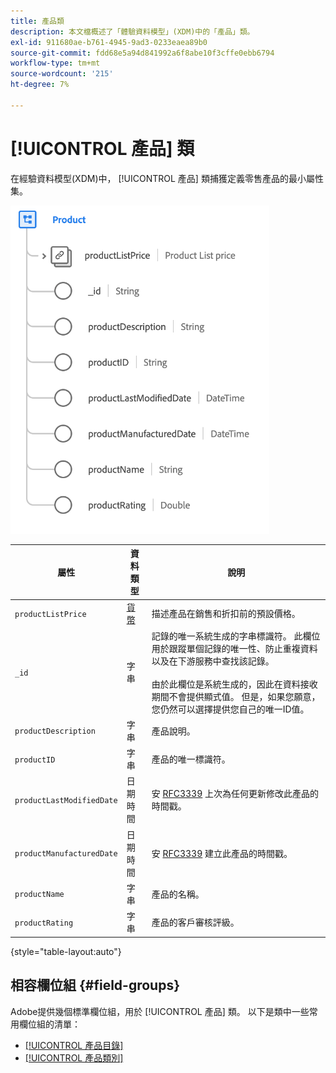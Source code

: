 ```yaml
---
title: 產品類
description: 本文檔概述了「體驗資料模型」(XDM)中的「產品」類。
exl-id: 911680ae-b761-4945-9ad3-0233eaea89b0
source-git-commit: fdd68e5a94d841992a6f8abe10f3cffe0ebb6794
workflow-type: tm+mt
source-wordcount: '215'
ht-degree: 7%

---
```


# [!UICONTROL 產品] 類

在經驗資料模型(XDM)中， [!UICONTROL 產品] 類捕獲定義零售產品的最小屬性集。

![](../images/classes/product.png)

| 屬性 | 資料類型 | 說明 |
| --- | --- | --- |
| `productListPrice` | [貨幣](../data-types/currency.md) | 描述產品在銷售和折扣前的預設價格。 |
| `_id` | 字串 | 記錄的唯一系統生成的字串標識符。 此欄位用於跟蹤單個記錄的唯一性、防止重複資料以及在下游服務中查找該記錄。<br><br>由於此欄位是系統生成的，因此在資料接收期間不會提供顯式值。 但是，如果您願意，您仍然可以選擇提供您自己的唯一ID值。 |
| `productDescription` | 字串 | 產品說明。 |
| `productID` | 字串 | 產品的唯一標識符。 |
| `productLastModifiedDate` | 日期時間 | 安 [RFC3339](https://datatracker.ietf.org/doc/html/rfc3339) 上次為任何更新修改此產品的時間戳。 |
| `productManufacturedDate` | 日期時間 | 安 [RFC3339](https://datatracker.ietf.org/doc/html/rfc3339) 建立此產品的時間戳。 |
| `productName` | 字串 | 產品的名稱。 |
| `productRating` | 字串 | 產品的客戶審核評級。 |

{style=&quot;table-layout:auto&quot;}

## 相容欄位組 {#field-groups}

Adobe提供幾個標準欄位組，用於 [!UICONTROL 產品] 類。 以下是類中一些常用欄位組的清單：

* [[!UICONTROL 產品目錄]](../field-groups/product/product-catalog.md)
* [[!UICONTROL 產品類別]](../field-groups/product/product-category.md)
